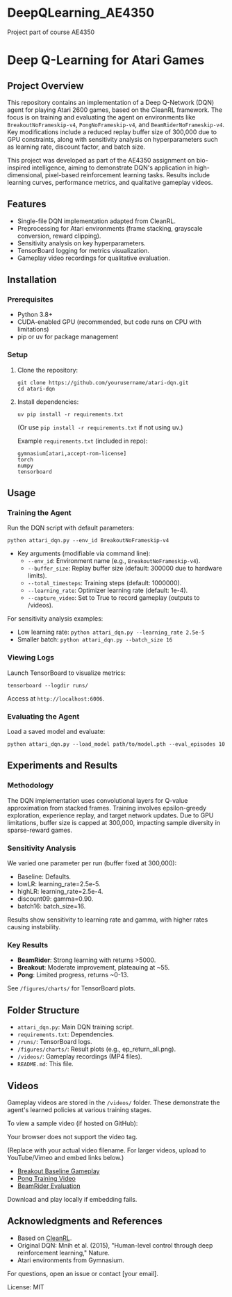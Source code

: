 # DeepQLearning_AE4350
Project part of course AE4350

# Deep Q-Learning for Atari Games

## Project Overview

This repository contains an implementation of a Deep Q-Network (DQN) agent for playing Atari 2600 games, based on the CleanRL framework. The focus is on training and evaluating the agent on environments like `BreakoutNoFrameskip-v4`, `PongNoFrameskip-v4`, and `BeamRiderNoFrameskip-v4`. Key modifications include a reduced replay buffer size of 300,000 due to GPU constraints, along with sensitivity analysis on hyperparameters such as learning rate, discount factor, and batch size.

This project was developed as part of the AE4350 assignment on bio-inspired intelligence, aiming to demonstrate DQN's application in high-dimensional, pixel-based reinforcement learning tasks. Results include learning curves, performance metrics, and qualitative gameplay videos.

## Features

- Single-file DQN implementation adapted from CleanRL.
- Preprocessing for Atari environments (frame stacking, grayscale conversion, reward clipping).
- Sensitivity analysis on key hyperparameters.
- TensorBoard logging for metrics visualization.
- Gameplay video recordings for qualitative evaluation.

## Installation

### Prerequisites
- Python 3.8+
- CUDA-enabled GPU (recommended, but code runs on CPU with limitations)
- pip or uv for package management

### Setup
1. Clone the repository:
   ```
   git clone https://github.com/yourusername/atari-dqn.git
   cd atari-dqn
   ```

2. Install dependencies:
   ```
   uv pip install -r requirements.txt
   ```
   (Or use `pip install -r requirements.txt` if not using uv.)

   Example `requirements.txt` (included in repo):
   ```
   gymnasium[atari,accept-rom-license]
   torch
   numpy
   tensorboard
   ```

## Usage

### Training the Agent
Run the DQN script with default parameters:
```
python attari_dqn.py --env_id BreakoutNoFrameskip-v4
```
- Key arguments (modifiable via command line):
  - `--env_id`: Environment name (e.g., `BreakoutNoFrameskip-v4`).
  - `--buffer_size`: Replay buffer size (default: 300000 due to hardware limits).
  - `--total_timesteps`: Training steps (default: 1000000).
  - `--learning_rate`: Optimizer learning rate (default: 1e-4).
  - `--capture_video`: Set to True to record gameplay (outputs to /videos).

For sensitivity analysis examples:
- Low learning rate: `python attari_dqn.py --learning_rate 2.5e-5`
- Smaller batch: `python attari_dqn.py --batch_size 16`

### Viewing Logs
Launch TensorBoard to visualize metrics:
```
tensorboard --logdir runs/
```
Access at `http://localhost:6006`.

### Evaluating the Agent
Load a saved model and evaluate:
```
python attari_dqn.py --load_model path/to/model.pth --eval_episodes 10
```

## Experiments and Results

### Methodology
The DQN implementation uses convolutional layers for Q-value approximation from stacked frames. Training involves epsilon-greedy exploration, experience replay, and target network updates. Due to GPU limitations, buffer size is capped at 300,000, impacting sample diversity in sparse-reward games.

### Sensitivity Analysis
We varied one parameter per run (buffer fixed at 300,000):
- Baseline: Defaults.
- lowLR: learning_rate=2.5e-5.
- highLR: learning_rate=2.5e-4.
- discount09: gamma=0.90.
- batch16: batch_size=16.

Results show sensitivity to learning rate and gamma, with higher rates causing instability.

### Key Results
- **BeamRider**: Strong learning with returns >5000.
- **Breakout**: Moderate improvement, plateauing at ~55.
- **Pong**: Limited progress, returns ~0-13.

See `/figures/charts/` for TensorBoard plots.

## Folder Structure

- `attari_dqn.py`: Main DQN training script.
- `requirements.txt`: Dependencies.
- `/runs/`: TensorBoard logs.
- `/figures/charts/`: Result plots (e.g., ep_return_all.png).
- `/videos/`: Gameplay recordings (MP4 files).
- `README.md`: This file.

## Videos

Gameplay videos are stored in the `/videos/` folder. These demonstrate the agent's learned policies at various training stages.

To view a sample video (if hosted on GitHub):

  
  Your browser does not support the video tag.


(Replace with your actual video filename. For larger videos, upload to YouTube/Vimeo and embed links below.)

- [Breakout Baseline Gameplay](videos/breakout_baseline.mp4)
- [Pong Training Video](videos/pong_default.mp4)
- [BeamRider Evaluation](videos/beamrider_final.mp4)

Download and play locally if embedding fails.

## Acknowledgments and References

- Based on [CleanRL](https://docs.cleanrl.dev/rl-algorithms/dqn/).
- Original DQN: Mnih et al. (2015), "Human-level control through deep reinforcement learning," Nature.
- Atari environments from Gymnasium.

For questions, open an issue or contact [your email].

License: MIT
